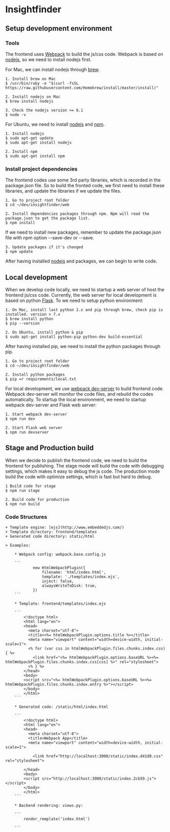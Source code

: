 # Insightfinder

## Setup development environment

### Tools
The frontend uses [Webpack] to build the js/css code. Webpack is based on [nodejs], so we need to install nodejs first.

For Mac, we can install nodejs through [brew].

    1. Install brew on Mac
    $ /usr/bin/ruby -e "$(curl -fsSL https://raw.githubusercontent.com/Homebrew/install/master/install)"
    
    2. Install nodejs on Mac
    $ brew install nodejs
    
    3. Check the nodejs version >= 6.1
    $ node -v 
    
    
For Ubuntu, we need to install [nodejs] and [npm].
    
    1. Install nodejs
    $ sudo apt-get update
    $ sudo apt-get install nodejs

    2. Install npm
    $ sudo apt-get install npm

### Install project dependencies

The frontend codes use some 3rd party libraries, which is recorded in the package.json file. So to build the fronted code,
we first need to install these libraries, and update the libraries if we update the files.

    1. Go to project root folder
    $ cd ~/dev/insightfinder/web
    
    2. Install dependencies packages through npm. Npm will read the package.json to get the package list.
    $ npm install
    
If we need to install new packages, remember to update the package.json file with npm option --save-dev or --save.

    3. Update packages if it's changed
    $ npm update
    
After having installed [nodejs] and packages, we can begin to write code.

## Local development

When we develop code locally, we need to startup a web server of host the frontend js/css code. 
Currently, the web server for local development is based on python [Flask]. To we need to setup python environment:

    1. On Mac, install last python 2.x and pip through brew, check pip is installed. version > 7.x
    $ brew install python
    $ pip --version
    
    2. On Ubuntu, install python & pip
    $ sudo apt-get install python-pip python-dev build-essential
    
After having installed pip, we need to install the python packages through pip.

    1. Go to project root folder
    $ cd ~/dev/insightfinder/web
    
    2. Install python packages
    $ pip =r requirements/local.txt

For local development, we use [webpack dev-server](http://webpack.github.io/docs/webpack-dev-server.html)
to build frontend code. Webpack dev-server will monitor the code files, and rebuild the codes automatically. To startup
the local environment, we need to startup webpack dev-server and Flask web server:

    1. Start webpack dev-server
    $ npm run dev
    
    2. Start Flask web server
    $ npm run devserver

## Stage and Production build

When we decide to publish the frontend code, we need to build the frontend for publishing. The stage mode will build the
code with debugging settings, which makes it easy to debug the js code. The production mode build the code with optimize
settings, which is fast but hard to debug.

    1 Build code for stage
    $ npm run stage
    
    2. Build code for production
    $ npm run build 
    
    

### Code Structures

	+ Template engine: [ejs](http://www.embeddedjs.com/)
	+ Template directory: frontend/templates
	+ Generated code directory: static/html

	> Examples: 

		* Webpack config: webpack.base.config.js

		```
				new HtmlWebpackPlugin({
		            filename: 'html/index.html',
		            template: './templates/index.ejs',
		            inject: false,
		            alwaysWriteToDisk: true,
		        })
		```

		* Template: frontend/templates/index.ejs

	    ```
	    	<!doctype html>
			<html lang="en">
			<head>
			  <meta charset="utf-8">
			  <title><%= htmlWebpackPlugin.options.title %></title>
			  <meta name="viewport" content="width=device-width, initial-scale=1">
			  <% for (var css in htmlWebpackPlugin.files.chunks.index.css) { %>
			  	<link href="<%= htmlWebpackPlugin.options.baseURL %><%= htmlWebpackPlugin.files.chunks.index.css[css] %>" rel="stylesheet">
			  <% } %>
			</head>
			<body>
			<script src="<%= htmlWebpackPlugin.options.baseURL %><%= htmlWebpackPlugin.files.chunks.index.entry %>"></script>
			</body>
			</html>
		```

		* Generated code: /static/html/index.html

		```
			<!doctype html>
			<html lang="en">
			<head>
			  <meta charset="utf-8">
			  <title>Webpack App</title>
			  <meta name="viewport" content="width=device-width, initial-scale=1">
			  
			  	<link href="http://localhost:3000/static/index.d41d8.css" rel="stylesheet">
			  
			</head>
			<body>
			<script src="http://localhost:3000/static/index.2cb59.js"></script>
			</body>
			</html>
		```	

		* Backend rendering: views.py:

		```
			render_remplate('index.html')

		```
		
[Webpack]: https://webpack.github.io/
[nodejs]: https://nodejs.org/
[npm]: https://www.npmjs.com/
[brew]: http://brew.sh/
[Flask]: http://flask.pocoo.org/
